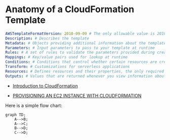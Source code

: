 # Anatomy of a CloudFormation Template
  
```yaml
AWSTemplateFormatVersion: 2010-09-09 # The only allowable value is 2010-09-09
Description: # Describes the template
Metadata: # Objects providing additional information about the template
Parameters: # Input parameters to pass to your template at runtime
Rules: # A set of rules to validate the parameters provided during creation or update
Mappings: # Key/value pairs used for lookup at runtime
Conditions: # Conditions that control whether certain resources are created or whether properties are assigned values
Transform: # Customizations for serverless applications
Resources: # Defines resources and their properties, the only required top-level object
Outputs: # Values that are returned whenever you view information about the resources created from this template
```
- [Introduction to CloudFormation](https://jennapederson.com/blog/2021/5/10/introduction-to-aws-cloudformation/)

- [PROVISIONING AN EC2 INSTANCE WITH CLOUDFORMATION](https://jennapederson.com/blog/2021/6/21/provisioning-an-ec2-instance-with-cloudformation-part-1/)

Here is a simple flow chart:

```mermaid
graph TD;
    A-->B;
    A-->C;
    B-->D;
    C-->D;
```
